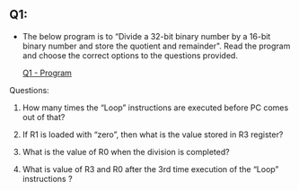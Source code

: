 ## Q1:

- The below program is to “Divide a 32-bit binary number by a 16-bit binary number and store the quotient and remainder". 
  Read the program and choose the correct options to the questions provided.
     
     [Q1 - Program](https://github.com/aquantumreality/EE2016/blob/main/Lab%20Endsem/Q-1.s)

Questions:

1. How many times the “Loop” instructions are executed before PC comes out of that?

2. If R1 is loaded with “zero”, then what is the value stored in R3 register?

3. What is the value of R0 when the division is completed?

4. What is value of R3 and R0 after the 3rd time execution of the “Loop” instructions ?
